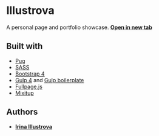 # Illustrova

A personal page and portfolio showcase. **[Open in new tab](https://illustrova.github.io)**

## Built with

* [Pug](https://pugjs.org/api/getting-started.html) 
* [SASS](https://sass-lang.com/) 
* [Bootstrap 4](https://getbootstrap.com/) 
* [Gulp 4](https://gulpjs.com/) and [Gulp boilerplate](https://jh3y.github.io/gulp-boilerplate)
* [Fullpage.js](https://alvarotrigo.com/fullPage/)
* [Mixitup](https://www.kunkalabs.com/mixitup/)

## Authors

* **[Irina Illustrova](https://github.com/Illustrova)**
